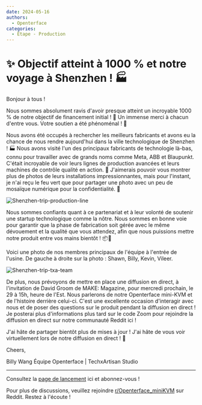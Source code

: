 ```yaml
---
date: 2024-05-16
authors:
  - Openterface
categories:
  - Étape - Production
---
```


# ✨ Objectif atteint à 1000 % et notre voyage à Shenzhen ! 🏭

Bonjour à tous !

Nous sommes absolument ravis d'avoir presque atteint un incroyable 1000 % de notre objectif de financement initial ! 🎉 Un immense merci à chacun d'entre vous. Votre soutien a été phénoménal ! 🧡

Nous avons été occupés à rechercher les meilleurs fabricants et avons eu la chance de nous rendre aujourd'hui dans la ville technologique de Shenzhen ! 🏭 Nous avons visité l'un des principaux fabricants de technologie là-bas, connu pour travailler avec de grands noms comme Meta, ABB et Blaupunkt. C'était incroyable de voir leurs lignes de production avancées et leurs machines de contrôle qualité en action. 🤖 J'aimerais pouvoir vous montrer plus de photos de leurs installations impressionnantes, mais pour l'instant, je n'ai reçu le feu vert que pour partager une photo avec un peu de mosaïque numérique pour la confidentialité. 📸

<!-- more -->

![Shenzhen-trip-production-line](https://pbs.twimg.com/media/GNsUI85acAA1ZaZ?format=jpg&name=large)

Nous sommes confiants quant à ce partenariat et à leur volonté de soutenir une startup technologique comme la nôtre. Nous sommes en bonne voie pour garantir que la phase de fabrication soit gérée avec le même dévouement et la qualité que vous attendez, afin que nous puissions mettre notre produit entre vos mains bientôt ! 📦🚀

Voici une photo de nos membres principaux de l'équipe à l'entrée de l'usine. De gauche à droite sur la photo : Shawn, Billy, Kevin, Vileer.

![Shenzhen-trip-txa-team](https://pbs.twimg.com/media/GNsUKzWagAA-m54?format=jpg&name=large)

De plus, nous prévoyons de mettre en place une diffusion en direct, à l'invitation de David Groom de MAKE: Magazine, pour mercredi prochain, le 29 à 15h, heure de l'Est. Nous parlerons de notre Openterface mini-KVM et de l'histoire derrière celui-ci. C'est une excellente occasion d'interagir avec nous et de poser des questions sur le produit pendant la diffusion en direct ! Je posterai plus d'informations plus tard sur le code Zoom pour rejoindre la diffusion en direct sur notre communauté Reddit ici !

J'ai hâte de partager bientôt plus de mises à jour ! J'ai hâte de vous voir virtuellement lors de notre diffusion en direct ! 🤟

Cheers,

Billy Wang
Équipe Openterface | TechxArtisan Studio


--------

Consultez la [page de lancement](https://www.crowdsupply.com/techxartisan/openterface-mini-kvm) ici et abonnez-vous !

Pour plus de discussions, veuillez rejoindre [r/Openterface_miniKVM](https://www.reddit.com/r/Openterface_miniKVM/) sur Reddit. Restez à l'écoute !
